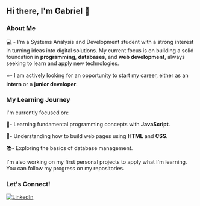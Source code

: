 ## Hi there, I'm Gabriel 🚀

### About Me

💻 - I'm a Systems Analysis and Development student with a strong interest in turning ideas into digital solutions. My current focus is on building a solid foundation in **programming**, **databases**, and **web development**, always seeking to learn and apply new technologies.

⭐- I am actively looking for an opportunity to start my career, either as an **intern** or a **junior developer**.

 ### My Learning Journey 

I'm currently focused on:

📖- Learning fundamental programming concepts with **JavaScript**.

🤯- Understanding how to build web pages using **HTML** and **CSS**.

📚- Exploring the basics of database management.

I'm also working on my first personal projects to apply what I'm learning. You can follow my progress on my repositories.

### Let's Connect!

[![LinkedIn](https://img.shields.io/badge/LinkedIn-0A66C2?style=for-the-badge&logo=linkedin&logoColor=white)](https://www.linkedin.com/in/gabriel-zanateli/)


